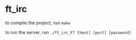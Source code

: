 # ft_irc

to compile the project, run `make`

to run the server, run `./ft_irc_FT [host] [port] [password]`